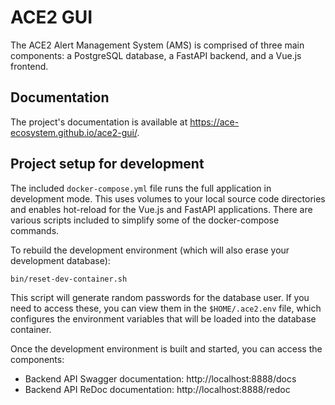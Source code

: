# ACE2 GUI
The ACE2 Alert Management System (AMS) is comprised of three main components: a PostgreSQL database, a FastAPI backend, and a Vue.js frontend.

## Documentation
The project's documentation is available at https://ace-ecosystem.github.io/ace2-gui/.

## Project setup for development
The included `docker-compose.yml` file runs the full application in development mode. This uses volumes to your local source code directories and enables hot-reload for the Vue.js and FastAPI applications. There are various scripts included to simplify some of the docker-compose commands.

To rebuild the development environment (which will also erase your development database):
```
bin/reset-dev-container.sh
```

This script will generate random passwords for the database user. If you need to access these, you can view them in the `$HOME/.ace2.env` file, which configures the environment variables that will be loaded into the database container.

Once the development environment is built and started, you can access the components:

* Backend API Swagger documentation: http://localhost:8888/docs
* Backend API ReDoc documentation: http://localhost:8888/redoc